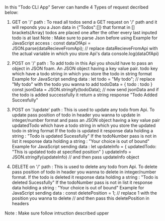 In this "Todo CLI App" Server can handle 4 Types of request decribed below:
1. GET on '/' path :
    To read all todos send a GET request on '/' path and it will reponds you a Json data in {"Todos":[]} that format in [] brackets(Array) todos are placed one after the other every last inputed todo is at last
    Note : Make sure to parse Json before using
Example for JavaScript access : 
    const dataOfApi = JSON.parse(dataRecieveFromApi); // replace dataRecieveFromApi with the actual variable in which you store Api's data
    console.log(dataOfApi)

2. POST on '/' path :
    To add todo in this Api you should have to pass an object in JSON foam. An JSON object having a key value pair.
        todo key which have a todo string in which you store the todo in string format
Example for JavaScript sending data : 
    let todo = "My todo"; // replace "My todo" with the todo you wanna to add
    todoData = {
        todo : todo
    }
    const jsonData = JSON.stringify(todoData);
    // now send jsonData and if the todo is added successfully it return a string response "Todo Added Succesfully"

3. POST on '/update' path :
    This is used to update any todo from Api. To update pass position of todo in header you wanna to update in integer/number format and pass an JSON object having a key value pair
        updatedTodo which have a todo string in which you store the updated todo in string format
    If the todo is updated it response data holding a string : "Todo is updated Sucessfully"
    If the todoNumber pass is not in list it response data holding a string : "Your choice is out of bound"
Example for JavaScript sending data : 
    let updateInfo = {
            updatedTodo: "This is updated todo at specified position"
        }
        updateInfo = JSON.stringify(updateInfo)
        // and then pass updateInfo object

4. DELETE on '/' path :
    This is used to delete any todo from Api. To delete pass position of todo in header you wanna to delete in integer/number format.
        If the todo is deleted it response data holding a string : "Todo is deleted Sucessfully"
        If the todoNumber pass is not in list it response data holding a string : "Your choice is out of bound"
Example for JavaScript sending data : 
    const deletePosition = 1; //  replace 1 with the position you wanna to delete
    // and then pass this deletePosition in headers

Note : Make sure follow intruction described upper